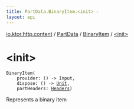 ```yaml
---
title: PartData.BinaryItem.<init> - 
layout: api
---
```


<div class='api-docs-breadcrumbs'><a href="../../index.html">io.ktor.http.content</a> / <a href="../index.html">PartData</a> / <a href="index.html">BinaryItem</a> / <a href="./-init-.html">&lt;init&gt;</a></div>

# &lt;init&gt;

<div class="signature"><code><span class="identifier">BinaryItem</span><span class="symbol">(</span><br/>&nbsp;&nbsp;&nbsp;&nbsp;<span class="parameterName" id="io.ktor.http.content.PartData.BinaryItem$<init>(kotlin.Function0((kotlinx.io.core.Input)), kotlin.Function0((kotlin.Unit)), io.ktor.http.Headers)/provider">provider</span><span class="symbol">:</span>&nbsp;<span class="symbol">(</span><span class="symbol">)</span>&nbsp;<span class="symbol">-&gt;</span>&nbsp;<span class="identifier">Input</span><span class="symbol">, </span><br/>&nbsp;&nbsp;&nbsp;&nbsp;<span class="parameterName" id="io.ktor.http.content.PartData.BinaryItem$<init>(kotlin.Function0((kotlinx.io.core.Input)), kotlin.Function0((kotlin.Unit)), io.ktor.http.Headers)/dispose">dispose</span><span class="symbol">:</span>&nbsp;<span class="symbol">(</span><span class="symbol">)</span>&nbsp;<span class="symbol">-&gt;</span>&nbsp;<a href="https://kotlinlang.org/api/latest/jvm/stdlib/kotlin/-unit/index.html"><span class="identifier">Unit</span></a><span class="symbol">, </span><br/>&nbsp;&nbsp;&nbsp;&nbsp;<span class="parameterName" id="io.ktor.http.content.PartData.BinaryItem$<init>(kotlin.Function0((kotlinx.io.core.Input)), kotlin.Function0((kotlin.Unit)), io.ktor.http.Headers)/partHeaders">partHeaders</span><span class="symbol">:</span>&nbsp;<a href="../../../io.ktor.http/-headers/index.html"><span class="identifier">Headers</span></a><span class="symbol">)</span></code></div>

Represents a binary item

